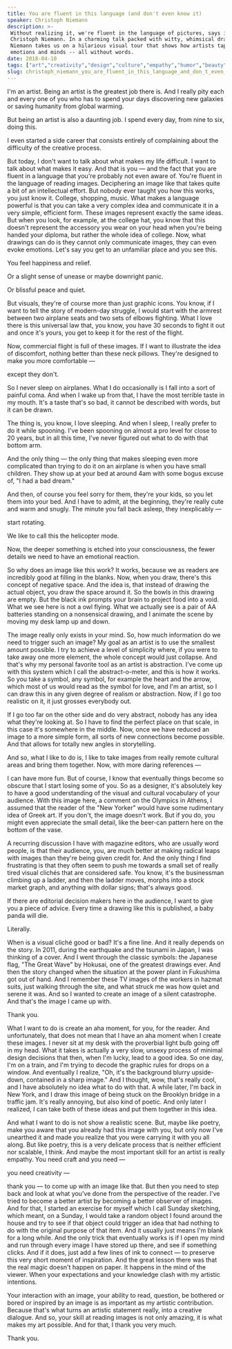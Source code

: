 ```yaml
---
title: You are fluent in this language (and don't even know it)
speaker: Christoph Niemann
description: >-
 Without realizing it, we're fluent in the language of pictures, says illustrator
 Christoph Niemann. In a charming talk packed with witty, whimsical drawings,
 Niemann takes us on a hilarious visual tour that shows how artists tap into our
 emotions and minds -- all without words.
date: 2018-04-10
tags: ["art","creativity","design","culture","empathy","humor","beauty","communication","humanity"]
slug: christoph_niemann_you_are_fluent_in_this_language_and_don_t_even_know_it
---
```


I'm an artist. Being an artist is the greatest job there is. And I really pity each and
every one of you who has to spend your days discovering new galaxies or saving humanity
from global warming.

But being an artist is also a daunting job. I spend every day, from nine to six, doing
this.

I even started a side career that consists entirely of complaining about the difficulty of
the creative process.

But today, I don't want to talk about what makes my life difficult. I want to talk about
what makes it easy. And that is you — and the fact that you are fluent in a language that
you're probably not even aware of. You're fluent in the language of reading images.
Deciphering an image like that takes quite a bit of an intellectual effort. But nobody
ever taught you how this works, you just know it. College, shopping, music. What makes a
language powerful is that you can take a very complex idea and communicate it in a very
simple, efficient form. These images represent exactly the same ideas. But when you look,
for example, at the college hat, you know that this doesn't represent the accessory you
wear on your head when you're being handed your diploma, but rather the whole idea of
college. Now, what drawings can do is they cannot only communicate images, they can even
evoke emotions. Let's say you get to an unfamiliar place and you see this.

You feel happiness and relief.

Or a slight sense of unease or maybe downright panic.

Or blissful peace and quiet.

But visuals, they're of course more than just graphic icons. You know, if I want to tell
the story of modern-day struggle, I would start with the armrest between two airplane
seats and two sets of elbows fighting. What I love there is this universal law that, you
know, you have 30 seconds to fight it out and once it's yours, you get to keep it for the
rest of the flight.

Now, commercial flight is full of these images. If I want to illustrate the idea of
discomfort, nothing better than these neck pillows. They're designed to make you more
comfortable —

except they don't.

So I never sleep on airplanes. What I do occasionally is I fall into a sort of painful
coma. And when I wake up from that, I have the most terrible taste in my mouth. It's a
taste that's so bad, it cannot be described with words, but it can be drawn.

The thing is, you know, I love sleeping. And when I sleep, I really prefer to do it while
spooning. I've been spooning on almost a pro level for close to 20 years, but in all this
time, I've never figured out what to do with that bottom arm.

And the only thing — the only thing that makes sleeping even more complicated than trying
to do it on an airplane is when you have small children. They show up at your bed at
around 4am with some bogus excuse of, "I had a bad dream."

And then, of course you feel sorry for them, they're your kids, so you let them into your
bed. And I have to admit, at the beginning, they're really cute and warm and snugly. The
minute you fall back asleep, they inexplicably —

start rotating.

We like to call this the helicopter mode.

Now, the deeper something is etched into your consciousness, the fewer details we need to
have an emotional reaction.

So why does an image like this work? It works, because we as readers are incredibly good
at filling in the blanks. Now, when you draw, there's this concept of negative space. And
the idea is, that instead of drawing the actual object, you draw the space around it. So
the bowls in this drawing are empty. But the black ink prompts your brain to project food
into a void. What we see here is not a owl flying. What we actually see is a pair of AA
batteries standing on a nonsensical drawing, and I animate the scene by moving my desk
lamp up and down.

The image really only exists in your mind. So, how much information do we need to trigger
such an image? My goal as an artist is to use the smallest amount possible. I try to
achieve a level of simplicity where, if you were to take away one more element, the whole
concept would just collapse. And that's why my personal favorite tool as an artist is
abstraction. I've come up with this system which I call the abstract-o-meter, and this is
how it works. So you take a symbol, any symbol, for example the heart and the arrow, which
most of us would read as the symbol for love, and I'm an artist, so I can draw this in any
given degree of realism or abstraction. Now, if I go too realistic on it, it just grosses
everybody out.

If I go too far on the other side and do very abstract, nobody has any idea what they're
looking at. So I have to find the perfect place on that scale, in this case it's somewhere
in the middle. Now, once we have reduced an image to a more simple form, all sorts of new
connections become possible. And that allows for totally new angles in
storytelling.

And so, what I like to do is, I like to take images from really remote cultural areas and
bring them together. Now, with more daring references —

I can have more fun. But of course, I know that eventually things become so obscure that I
start losing some of you. So as a designer, it's absolutely key to have a good
understanding of the visual and cultural vocabulary of your audience. With this image
here, a comment on the Olympics in Athens, I assumed that the reader of the "New Yorker"
would have some rudimentary idea of Greek art. If you don't, the image doesn't work. But
if you do, you might even appreciate the small detail, like the beer-can pattern here on
the bottom of the vase.

A recurring discussion I have with magazine editors, who are usually word people, is that
their audience, you, are much better at making radical leaps with images than they're
being given credit for. And the only thing I find frustrating is that they often seem to
push me towards a small set of really tired visual clichés that are considered safe. You
know, it's the businessman climbing up a ladder, and then the ladder moves, morphs into a
stock market graph, and anything with dollar signs; that's always good.

If there are editorial decision makers here in the audience, I want to give you a piece of
advice. Every time a drawing like this is published, a baby panda will
die.

Literally.

When is a visual cliché good or bad? It's a fine line. And it really depends on the story.
In 2011, during the earthquake and the tsunami in Japan, I was thinking of a cover. And I
went through the classic symbols: the Japanese flag, "The Great Wave" by Hokusai, one of
the greatest drawings ever. And then the story changed when the situation at the power
plant in Fukushima got out of hand. And I remember these TV images of the workers in
hazmat suits, just walking through the site, and what struck me was how quiet and serene
it was. And so I wanted to create an image of a silent catastrophe. And that's the image I
came up with.

Thank you.

What I want to do is create an aha moment, for you, for the reader. And unfortunately,
that does not mean that I have an aha moment when I create these images. I never sit at my
desk with the proverbial light bulb going off in my head. What it takes is actually a very
slow, unsexy process of minimal design decisions that then, when I'm lucky, lead to a good
idea. So one day, I'm on a train, and I'm trying to decode the graphic rules for drops on a
window. And eventually I realize, "Oh, it's the background blurry upside-down, contained
in a sharp image." And I thought, wow, that's really cool, and I have absolutely no idea
what to do with that. A while later, I'm back in New York, and I draw this image of being
stuck on the Brooklyn bridge in a traffic jam. It's really annoying, but also kind of
poetic. And only later I realized, I can take both of these ideas and put them together in
this idea.

And what I want to do is not show a realistic scene. But, maybe like poetry, make you aware
that you already had this image with you, but only now I've unearthed it and made you
realize that you were carrying it with you all along. But like poetry, this is a very
delicate process that is neither efficient nor scalable, I think. And maybe the most
important skill for an artist is really empathy. You need craft and you need
—

you need creativity —

thank you — to come up with an image like that. But then you need to step back and look at
what you've done from the perspective of the reader. I've tried to become a better artist
by becoming a better observer of images. And for that, I started an exercise for myself
which I call Sunday sketching, which meant, on a Sunday, I would take a random object I
found around the house and try to see if that object could trigger an idea that had
nothing to do with the original purpose of that item. And it usually just means I'm blank
for a long while. And the only trick that eventually works is if I open my mind and run
through every image I have stored up there, and see if something clicks. And if it does,
just add a few lines of ink to connect — to preserve this very short moment of
inspiration. And the great lesson there was that the real magic doesn't happen on paper. It
happens in the mind of the viewer. When your expectations and your knowledge clash with my
artistic intentions.

Your interaction with an image, your ability to read, question, be bothered or bored or
inspired by an image is as important as my artistic contribution. Because that's what
turns an artistic statement really, into a creative dialogue. And so, your skill at
reading images is not only amazing, it is what makes my art possible. And for that, I
thank you very much.

Thank you.

<!--
ad_duration=3.33
comment_count=49
event="TED2018"
external_start_time=0
has_talk_citation=0
intro_duration=11.82
is_subtitle_required="False"
is_talk_featured="True"
language="en"
language_swap="False"
native_language="en"
number_of_related_talks=6
number_of_speakers=1
number_of_subtitled_videos=29
number_of_tags=9
number_of_talk_download_languages=29
number_of_talk_more_resources=0
number_of_talk_recommendations=3
number_of_talks_take_actions=1
post_ad_duration=0.83
published_timestamp="2018-07-27 14:43:04"
recording_date="2018-04-10"
speaker_description="Illustrator, artist, author"
speaker_is_published=1
speaker_name="Christoph Niemann"
talk_more_resources=[]
talk_name="You are fluent in this language (and don't even know it)"
talk_recommendations_blurb="More resources curated by Christoph Niemann"
talks_tags=["art","creativity","design","culture","empathy","humor","beauty","communication","humanity"]
url_photo_speaker="https://pe.tedcdn.com/images/ted/8f000af78c5240ab77d431a4053195066314247c_254x191.jpg"
url_photo_talk="https://s3.amazonaws.com/talkstar-photos/uploads/e1aa7ea3-2d39-40e9-b640-492a2ef5752b/ChristophNiemann_2018-embed.jpg"
url_webpage="https://www.ted.com/talks/christoph_niemann_you_are_fluent_in_this_language_and_don_t_even_know_it"
video_type_name="TED Stage Talk"
-->